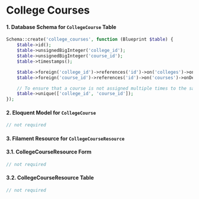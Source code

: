 # College Courses

#### 1. Database Schema for `CollegeCourse` Table

```php
Schema::create('college_courses', function (Blueprint $table) {
    $table->id();
    $table->unsignedBigInteger('college_id');
    $table->unsignedBigInteger('course_id');
    $table->timestamps();

    $table->foreign('college_id')->references('id')->on('colleges')->onDelete('cascade');
    $table->foreign('course_id')->references('id')->on('courses')->onDelete('cascade');

    // To ensure that a course is not assigned multiple times to the same college
    $table->unique(['college_id', 'course_id']);
});
```

#### 2. Eloquent Model for `CollegeCourse`

```php
// not required
```

#### 3. Filament Resource for `CollegeCourseResource`

#### 3.1. CollegeCourseResource Form

```php
// not required
```

#### 3.2. CollegeCourseResource Table

```php
// not required
```
